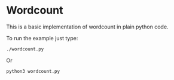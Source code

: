 # Wordcount

This is a basic implementation of wordcount in plain python code.

To run the example just type:

```sh
./wordcount.py
```

Or

```sh
python3 wordcount.py
```
